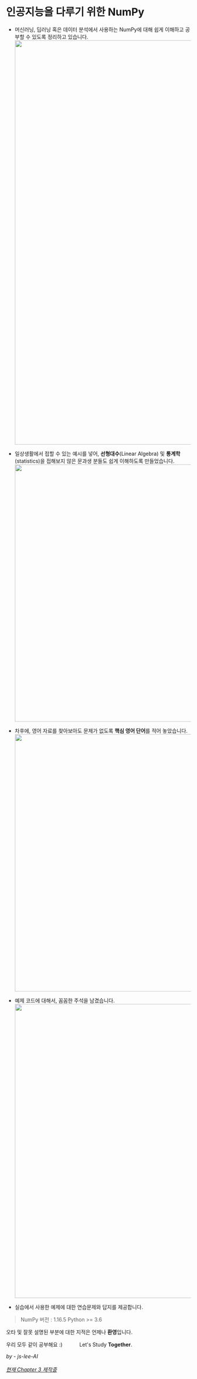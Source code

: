 # 인공지능을 다루기 위한 NumPy
- 머신러닝, 딥러닝 혹은 데이터 분석에서 사용하는 NumPy에 대해 쉽게 이해하고 공부할 수 있도록 정리하고 있습니다. <br> 
<img width="1100" src="https://imgur.com/Y5hBRJv.png"></img>

- 일상생활에서 접할 수 있는 예시를 넣어,  **선형대수**(Linear Algebra) 및 **통계학**(statistics)을 접해보지 않은 문과생 분들도 쉽게 이해하도록 만들었습니다.
<img width="700" src="https://imgur.com/vhSgz8v.png"></img>
  
 
 - 차후에, 영어 자료를 찾아보아도 문제가 없도록 **핵심 영어 단어**를 적어 놓았습니다.
<img width="700" src="https://imgur.com/K6O7tOx.png"></img>
  
  - 예제 코드에 대해서, 꼼꼼한 주석을 남겼습니다.
  <img width="800" src=" https://imgur.com/CktoEXp.png"></img>
  
 - 실습에서 사용한 예제에 대한 연습문제와 답지를 제공합니다.<br>

 > NumPy 버전 : 1.16.5
Python >= 3.6
 
오타 및 잘못 설명된 부분에 대한 지적은 언제나 **환영**입니다.

우리 모두 같이 공부해요 :) 　　　Let's Study **Together**.

*by - js-lee-AI*
<br><br>
<u>_현재  Chapter 3 제작중_</u> 
 
